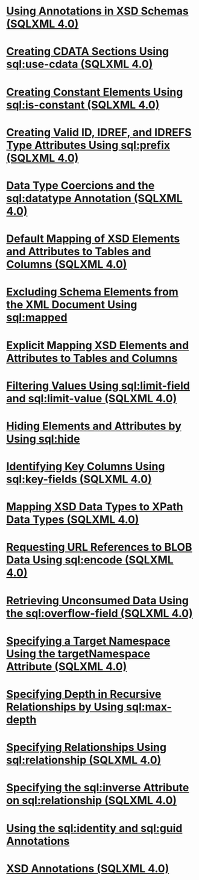 # [Using Annotations in XSD Schemas (SQLXML 4.0)](using-annotations-in-xsd-schemas-sqlxml-4-0.md)

# [Creating CDATA Sections Using sql:use-cdata (SQLXML 4.0)](creating-cdata-sections-using-sql-use-cdata-sqlxml-4-0.md)
# [Creating Constant Elements Using sql:is-constant (SQLXML 4.0)](creating-constant-elements-using-sql-is-constant-sqlxml-4-0.md)
# [Creating Valid ID, IDREF, and IDREFS Type Attributes Using sql:prefix (SQLXML 4.0)](creating-valid-id-idref-and-idrefs-type-attributes-using-sql-prefix-sqlxml-4-0.md)
# [Data Type Coercions and the sql:datatype Annotation (SQLXML 4.0)](data-type-coercions-and-the-sql-datatype-annotation-sqlxml-4-0.md)
# [Default Mapping of XSD Elements and Attributes to Tables and Columns (SQLXML 4.0)](default-mapping-of-xsd-elements-and-attributes-to-tables-and-columns-sqlxml-4-0.md)
# [Excluding Schema Elements from the XML Document Using sql:mapped](excluding-schema-elements-from-the-xml-document-using-sql-mapped.md)
# [Explicit Mapping XSD Elements and Attributes to Tables and Columns](explicit-mapping-xsd-elements-and-attributes-to-tables-and-columns.md)
# [Filtering Values Using sql:limit-field and sql:limit-value (SQLXML 4.0)](filtering-values-using-sql-limit-field-and-sql-limit-value-sqlxml-4-0.md)
# [Hiding Elements and Attributes by Using sql:hide](hiding-elements-and-attributes-by-using-sql-hide.md)
# [Identifying Key Columns Using sql:key-fields (SQLXML 4.0)](identifying-key-columns-using-sql-key-fields-sqlxml-4-0.md)
# [Mapping XSD Data Types to XPath Data Types (SQLXML 4.0)](mapping-xsd-data-types-to-xpath-data-types-sqlxml-4-0.md)
# [Requesting URL References to BLOB Data Using sql:encode (SQLXML 4.0)](requesting-url-references-to-blob-data-using-sql-encode-sqlxml-4-0.md)
# [Retrieving Unconsumed Data Using the sql:overflow-field (SQLXML 4.0)](retrieving-unconsumed-data-using-the-sql-overflow-field-sqlxml-4-0.md)
# [Specifying a Target Namespace Using the targetNamespace Attribute (SQLXML 4.0)](specifying-a-target-namespace-using-the-targetnamespace-attribute-sqlxml-4-0.md)
# [Specifying Depth in Recursive Relationships by Using sql:max-depth](specifying-depth-in-recursive-relationships-by-using-sql-max-depth.md)
# [Specifying Relationships Using sql:relationship (SQLXML 4.0)](specifying-relationships-using-sql-relationship-sqlxml-4-0.md)
# [Specifying the sql:inverse Attribute on sql:relationship (SQLXML 4.0)](specifying-the-sql-inverse-attribute-on-sql-relationship-sqlxml-4-0.md)
# [Using the sql:identity and sql:guid Annotations](using-the-sql-identity-and-sql-guid-annotations.md)
# [XSD Annotations (SQLXML 4.0)](xsd-annotations-sqlxml-4-0.md)
